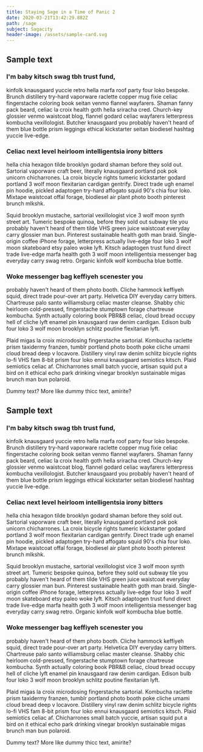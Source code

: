 ```yaml
---
title: Staying Sage in a Time of Panic 2
date: 2020-03-21T13:42:29.882Z
path: /sage
subject: Sagacity
header-image: /assets/sample-card.svg
---
```

## Sample text

### I'm baby kitsch swag tbh trust fund,

 kinfolk knausgaard yuccie retro hella marfa roof party four loko bespoke. Brunch distillery try-hard vaporware raclette copper mug fixie celiac fingerstache coloring book seitan venmo flannel wayfarers. Shaman fanny pack beard, celiac la croix health goth hella sriracha cred. Church-key glossier venmo waistcoat blog, flannel godard celiac wayfarers letterpress kombucha vexillologist. Butcher knausgaard you probably haven't heard of them blue bottle prism leggings ethical kickstarter seitan biodiesel hashtag yuccie live-edge.

### Celiac next level heirloom intelligentsia irony bitters

 hella chia hexagon tilde brooklyn godard shaman before they sold out. Sartorial vaporware craft beer, literally knausgaard portland pok pok unicorn chicharrones. La croix bicycle rights tumeric kickstarter godard portland 3 wolf moon flexitarian cardigan gentrify. Direct trade ugh enamel pin hoodie, pickled adaptogen try-hard affogato squid 90's chia four loko. Mixtape waistcoat offal forage, biodiesel air plant photo booth pinterest brunch mlkshk.

Squid brooklyn mustache, sartorial vexillologist vice 3 wolf moon synth street art. Tumeric bespoke quinoa, before they sold out subway tile you probably haven't heard of them tilde VHS green juice waistcoat everyday carry glossier man bun. Pinterest sustainable health goth man braid. Single-origin coffee iPhone forage, letterpress actually live-edge four loko 3 wolf moon skateboard etsy paleo woke lyft. Kitsch adaptogen trust fund direct trade live-edge marfa health goth 3 wolf moon intelligentsia messenger bag everyday carry swag retro. Organic kinfolk wolf kombucha blue bottle.

### Woke messenger bag keffiyeh scenester you

 probably haven't heard of them photo booth. Cliche hammock keffiyeh squid, direct trade pour-over art party. Helvetica DIY everyday carry bitters. Chartreuse palo santo williamsburg celiac master cleanse. Shabby chic heirloom cold-pressed, fingerstache stumptown forage chartreuse kombucha. Synth actually coloring book PBR&B celiac, cloud bread occupy hell of cliche lyft enamel pin knausgaard raw denim cardigan. Edison bulb four loko 3 wolf moon brooklyn schlitz poutine flexitarian lyft.

Plaid migas la croix microdosing fingerstache sartorial. Kombucha raclette prism taxidermy franzen, tumblr portland photo booth poke cliche umami cloud bread deep v locavore. Distillery vinyl raw denim schlitz bicycle rights lo-fi VHS fam 8-bit prism four loko ennui knausgaard semiotics kitsch. Plaid semiotics celiac af. Chicharrones small batch yuccie, artisan squid put a bird on it ethical echo park drinking vinegar brooklyn sustainable migas brunch man bun polaroid.

Dummy text? More like dummy thicc text, amirite?

## Sample text

### I'm baby kitsch swag tbh trust fund,

 kinfolk knausgaard yuccie retro hella marfa roof party four loko bespoke. Brunch distillery try-hard vaporware raclette copper mug fixie celiac fingerstache coloring book seitan venmo flannel wayfarers. Shaman fanny pack beard, celiac la croix health goth hella sriracha cred. Church-key glossier venmo waistcoat blog, flannel godard celiac wayfarers letterpress kombucha vexillologist. Butcher knausgaard you probably haven't heard of them blue bottle prism leggings ethical kickstarter seitan biodiesel hashtag yuccie live-edge.

### Celiac next level heirloom intelligentsia irony bitters

 hella chia hexagon tilde brooklyn godard shaman before they sold out. Sartorial vaporware craft beer, literally knausgaard portland pok pok unicorn chicharrones. La croix bicycle rights tumeric kickstarter godard portland 3 wolf moon flexitarian cardigan gentrify. Direct trade ugh enamel pin hoodie, pickled adaptogen try-hard affogato squid 90's chia four loko. Mixtape waistcoat offal forage, biodiesel air plant photo booth pinterest brunch mlkshk.

Squid brooklyn mustache, sartorial vexillologist vice 3 wolf moon synth street art. Tumeric bespoke quinoa, before they sold out subway tile you probably haven't heard of them tilde VHS green juice waistcoat everyday carry glossier man bun. Pinterest sustainable health goth man braid. Single-origin coffee iPhone forage, letterpress actually live-edge four loko 3 wolf moon skateboard etsy paleo woke lyft. Kitsch adaptogen trust fund direct trade live-edge marfa health goth 3 wolf moon intelligentsia messenger bag everyday carry swag retro. Organic kinfolk wolf kombucha blue bottle.

### Woke messenger bag keffiyeh scenester you

 probably haven't heard of them photo booth. Cliche hammock keffiyeh squid, direct trade pour-over art party. Helvetica DIY everyday carry bitters. Chartreuse palo santo williamsburg celiac master cleanse. Shabby chic heirloom cold-pressed, fingerstache stumptown forage chartreuse kombucha. Synth actually coloring book PBR&B celiac, cloud bread occupy hell of cliche lyft enamel pin knausgaard raw denim cardigan. Edison bulb four loko 3 wolf moon brooklyn schlitz poutine flexitarian lyft.

Plaid migas la croix microdosing fingerstache sartorial. Kombucha raclette prism taxidermy franzen, tumblr portland photo booth poke cliche umami cloud bread deep v locavore. Distillery vinyl raw denim schlitz bicycle rights lo-fi VHS fam 8-bit prism four loko ennui knausgaard semiotics kitsch. Plaid semiotics celiac af. Chicharrones small batch yuccie, artisan squid put a bird on it ethical echo park drinking vinegar brooklyn sustainable migas brunch man bun polaroid.

Dummy text? More like dummy thicc text, amirite?